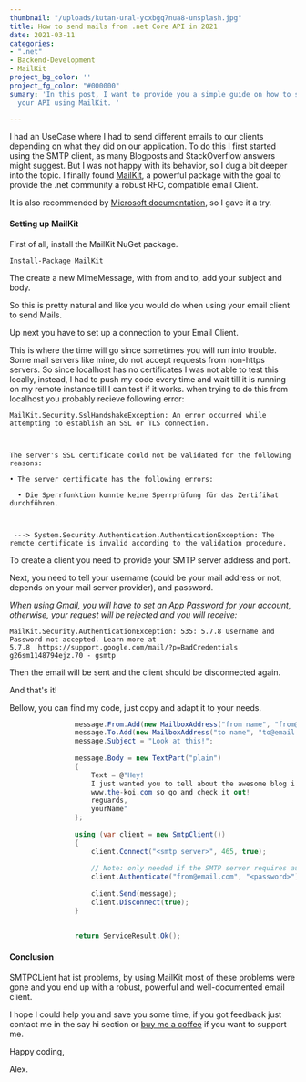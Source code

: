 ```yaml
---
thumbnail: "/uploads/kutan-ural-ycxbgq7nua8-unsplash.jpg"
title: How to send mails from .net Core API in 2021
date: 2021-03-11
categories:
- ".net"
- Backend-Development
- MailKit
project_bg_color: ''
project_fg_color: "#000000"
sumary: 'In this post, I want to provide you a simple guide on how to send mails from
  your API using MailKit. '

---
```

I had an UseCase where I had to send different emails to our clients depending on what they did on our application. To do this I first started using the SMTP client, as many Blogposts and StackOverflow answers might suggest. But I was not happy with its behavior, so I dug a bit deeper into the topic. I finally found [MailKit](https://github.com/jstedfast/MailKit), a powerful package with the goal to provide the .net community a robust RFC, compatible email Client.

It is also recommended by [Microsoft documentation](https://docs.microsoft.com/en-us/dotnet/api/system.net.mail.smtpclient?view=net-5.0), so I gave it a try.

#### Setting up MailKit

First of all, install the MailKit NuGet package.

    Install-Package MailKit

The create a new MimeMessage, with from and to, add your subject and body.

So this is pretty natural and like you would do when using your email client to send Mails.

Up next you have to set up a connection to your Email Client.

This is where the time will go since sometimes you will run into trouble. Some mail servers like mine, do not accept requests from non-https servers. So since localhost has no certificates I was not able to test this locally, instead, I had to push my code every time and wait till it is running on my remote instance till I can test if it works.
when trying to do this from localhost you probably recieve following error:

    MailKit.Security.SslHandshakeException: An error occurred while attempting to establish an SSL or TLS connection.
    
    
    
    The server's SSL certificate could not be validated for the following reasons:
    
    • The server certificate has the following errors:
    
      • Die Sperrfunktion konnte keine Sperrprüfung für das Zertifikat durchführen.
    
    
    
     ---> System.Security.Authentication.AuthenticationException: The remote certificate is invalid according to the validation procedure.
    

To create a client you need to provide your SMTP server address and port.

Next, you need to tell your username (could be your mail address or not, depends on your mail server provider), and password.

_When using Gmail, you will have to set an_ [_App Password_](https://support.google.com/accounts/answer/185833) _for your account, otherwise, your request will be rejected and you will receive:_ 

    MailKit.Security.AuthenticationException: 535: 5.7.8 Username and Password not accepted. Learn more at
    5.7.8  https://support.google.com/mail/?p=BadCredentials g26sm1148794ejz.70 - gsmtp
    

Then the email will be sent and the client should be disconnected again.

And that's it!

Bellow, you can find my code, just copy and adapt it to your needs.

```cs  	 var message = new MimeMessage();
                message.From.Add(new MailboxAddress("from name", "from@email.com"));
                message.To.Add(new MailboxAddress("to name", "to@email.com"));
                message.Subject = "Look at this!";
    
                message.Body = new TextPart("plain")
                {
                    Text = @"Hey!
                    I just wanted you to tell about the awesome blog i recently found!
                    www.the-koi.com so go and check it out! 
                    reguards, 
                    yourName"
                };
    
                using (var client = new SmtpClient())
                {
                    client.Connect("<smtp server>", 465, true);
    
                    // Note: only needed if the SMTP server requires authentication
                    client.Authenticate("from@email.com", "<password>");
    
                    client.Send(message);
                    client.Disconnect(true);
                }
    
    
                return ServiceResult.Ok();
```

#### Conclusion

SMTPCLient hat ist problems, by using MailKit most of these problems were gone and you end up with a robust, powerful and well-documented email client.

I hope I could help you and save you some time, if you got feedback just contact me in the say hi section or [buy me a coffee](https://www.buymeacoffee.com/thekoi) if you want to support me.

Happy coding,

Alex.
